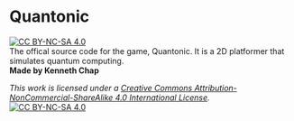 # Quantonic
[![CC BY-NC-SA 4.0][cc-by-nc-sa-shield]][cc-by-nc-sa]<br />The offical source code for the game, Quantonic. It is a 2D platformer that simulates quantum computing.<br />**Made by Kenneth Chap**
 
*This work is licensed under a
[Creative Commons Attribution-NonCommercial-ShareAlike 4.0 International License][cc-by-nc-sa].*
<br />
[![CC BY-NC-SA 4.0][cc-by-nc-sa-image]][cc-by-nc-sa]

[cc-by-nc-sa]: http://creativecommons.org/licenses/by-nc-sa/4.0/
[cc-by-nc-sa-image]: https://licensebuttons.net/l/by-nc-sa/4.0/88x31.png
[cc-by-nc-sa-shield]: https://img.shields.io/badge/License-CC%20BY--NC--SA%204.0-lightgrey.svg
